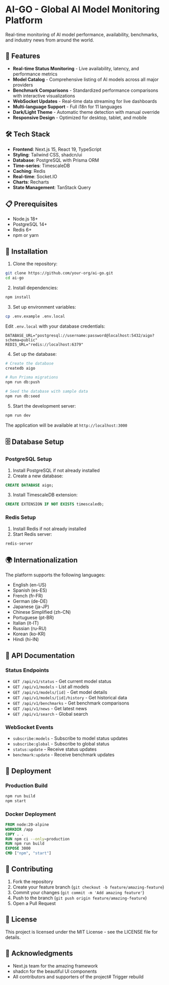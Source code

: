 # AI-GO - Global AI Model Monitoring Platform

Real-time monitoring of AI model performance, availability, benchmarks, and industry news from around the world.

## 🚀 Features

- **Real-time Status Monitoring** - Live availability, latency, and performance metrics
- **Model Catalog** - Comprehensive listing of AI models across all major providers
- **Benchmark Comparisons** - Standardized performance comparisons with interactive visualizations
- **WebSocket Updates** - Real-time data streaming for live dashboards
- **Multi-language Support** - Full i18n for 11 languages
- **Dark/Light Theme** - Automatic theme detection with manual override
- **Responsive Design** - Optimized for desktop, tablet, and mobile

## 🛠️ Tech Stack

- **Frontend**: Next.js 15, React 19, TypeScript
- **Styling**: Tailwind CSS, shadcn/ui
- **Database**: PostgreSQL with Prisma ORM
- **Time-series**: TimescaleDB
- **Caching**: Redis
- **Real-time**: Socket.IO
- **Charts**: Recharts
- **State Management**: TanStack Query

## 📋 Prerequisites

- Node.js 18+ 
- PostgreSQL 14+
- Redis 6+
- npm or yarn

## 🔧 Installation

1. Clone the repository:
```bash
git clone https://github.com/your-org/ai-go.git
cd ai-go
```

2. Install dependencies:
```bash
npm install
```

3. Set up environment variables:
```bash
cp .env.example .env.local
```

Edit `.env.local` with your database credentials:
```env
DATABASE_URL="postgresql://username:password@localhost:5432/aigo?schema=public"
REDIS_URL="redis://localhost:6379"
```

4. Set up the database:
```bash
# Create the database
createdb aigo

# Run Prisma migrations
npm run db:push

# Seed the database with sample data
npm run db:seed
```

5. Start the development server:
```bash
npm run dev
```

The application will be available at `http://localhost:3000`

## 🗄️ Database Setup

### PostgreSQL Setup

1. Install PostgreSQL if not already installed
2. Create a new database:
```sql
CREATE DATABASE aigo;
```

3. Install TimescaleDB extension:
```sql
CREATE EXTENSION IF NOT EXISTS timescaledb;
```

### Redis Setup

1. Install Redis if not already installed
2. Start Redis server:
```bash
redis-server
```

## 🌍 Internationalization

The platform supports the following languages:
- English (en-US)
- Spanish (es-ES)
- French (fr-FR)
- German (de-DE)
- Japanese (ja-JP)
- Chinese Simplified (zh-CN)
- Portuguese (pt-BR)
- Italian (it-IT)
- Russian (ru-RU)
- Korean (ko-KR)
- Hindi (hi-IN)

## 📝 API Documentation

### Status Endpoints
- `GET /api/v1/status` - Get current model status
- `GET /api/v1/models` - List all models
- `GET /api/v1/models/[id]` - Get model details
- `GET /api/v1/models/[id]/history` - Get historical data
- `GET /api/v1/benchmarks` - Get benchmark comparisons
- `GET /api/v1/news` - Get latest news
- `GET /api/v1/search` - Global search

### WebSocket Events
- `subscribe:models` - Subscribe to model status updates
- `subscribe:global` - Subscribe to global status
- `status:update` - Receive status updates
- `benchmark:update` - Receive benchmark updates

## 🚀 Deployment

### Production Build
```bash
npm run build
npm start
```

### Docker Deployment
```dockerfile
FROM node:20-alpine
WORKDIR /app
COPY . .
RUN npm ci --only=production
RUN npm run build
EXPOSE 3000
CMD ["npm", "start"]
```

## 🤝 Contributing

1. Fork the repository
2. Create your feature branch (`git checkout -b feature/amazing-feature`)
3. Commit your changes (`git commit -m 'Add amazing feature'`)
4. Push to the branch (`git push origin feature/amazing-feature`)
5. Open a Pull Request

## 📄 License

This project is licensed under the MIT License - see the LICENSE file for details.

## 🙏 Acknowledgments

- Next.js team for the amazing framework
- shadcn for the beautiful UI components
- All contributors and supporters of the project# Trigger rebuild
